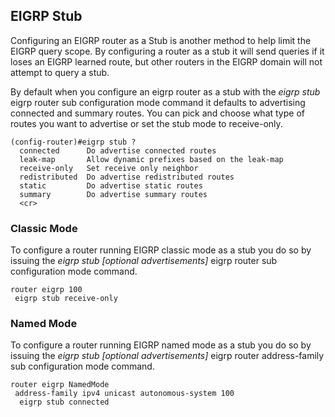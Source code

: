 ## EIGRP Stub

Configuring an EIGRP router as a Stub is another method to help limit the EIGRP query scope. By configuring a router as a stub it will send queries if it loses an EIGRP learned route, but other routers in the EIGRP domain will not attempt to query a stub.

By default when you configure an eigrp router as a stub with the *eigrp stub* eigrp router sub configuration mode command it defaults to advertising connected and summary routes. You can pick and choose what type of routes you want to advertise or set the stub mode to receive-only. 

```
(config-router)#eigrp stub ?
  connected      Do advertise connected routes
  leak-map       Allow dynamic prefixes based on the leak-map
  receive-only   Set receive only neighbor
  redistributed  Do advertise redistributed routes
  static         Do advertise static routes
  summary        Do advertise summary routes
  <cr>
```

### Classic Mode

To configure a router running EIGRP classic mode as a stub you do so by issuing the *eigrp stub [optional advertisements]* eigrp router sub configuration mode command.

```
router eigrp 100
 eigrp stub receive-only
```

### Named Mode

To configure a router running EIGRP named mode as a stub you do so by issuing the *eigrp stub [optional advertisements]* eigrp router address-family sub configuration mode command.

```
router eigrp NamedMode
 address-family ipv4 unicast autonomous-system 100
  eigrp stub connected
```